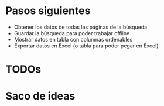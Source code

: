 # Pasos siguientes

* Obtener los datos de todas las páginas de la búsqueda
* Guardar la búsqueda para poder trabajar offline
* Mostrar datos en tabla con columnas ordenables
* Exportar datos en Excel (o tabla para poder pegar en Excel)

# TODOs


# Saco de ideas
